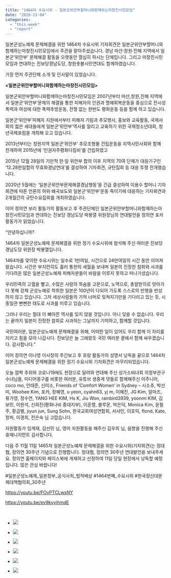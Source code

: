 ```yaml
---
title: "1464차 수요시위 - 일본군위안부할머니와함께하는마창진시민모임"
date: "2020-11-04"
categories: 
  - "this-week"
  - "report"
---
```


일본군성노예제 문제해결을 위한 1464차 수요시위 기자회견은 일본군위안부할머니와함께하는마창진시민모임에서 주관을 맡아주셨습니다. 경남 마산‧창원‧진해 지역에서 일본군‘위안부’ 문제해결 활동을 오랫동안 열심히 하시는 단체입니다. 그리고 마창진시민모임과 연대하는 진보당경남도당, 창원촛불시민연대도 함께하였습니다.

가장 먼저 주관단체 소개 및 인사말이 있었습니다.

**<****일본군위안부할머니와함께하는마창진시민모임****\>**

일본군위안부할머니와함께하는마창진시민모임은 2007년부터 마산,창원,진해 지역에서 일본군‘위안부’문제의 해결을 통한 피해자의 인권과 명예회복운동을 중심으로 전시성폭력과 여성에 대한 폭력추방운동, 전쟁 없는 한반도 평화운동 등을 함께 하고 있습니다.

일본군‘위안부’피해자 지원에서부터 피해자 기림과 추모행사, 홍보와 교육활동, 국제사회의 젊은 세대들에게 일본군‘위안부’역사를 알리고 교육하기 위한 국제청소년대회, 청년국제포럼을 개최해 오고 있습니다.

2013년부터는 창원지역 일본군‘위안부’ 추모조형물 건립운동을 지역시민사회와 함께 전개하여 2015년에 ‘인권자주평화다짐비’를 건립하였고

2015년 12월 28일의 기만적 한·일 위안부 합의 이후 지역의 70여 단체가 대응기구인 ‘12.28한일합의 무효화경남연대’를 결성하여 기자회견, 규탄집회 등 대응 투쟁 전개했습니다.

2020년 5월에는 ‘일본군위안부문제해결경남행동’을 긴급 결성하여 이용수 할머니 기자회견에 따른 언론의 허위·왜곡보도와 일본군‘위안부’운동 죽이기에 대응하는 기자회견과 2개월간의 규탄수요집회를 개최하였습니다.

이어 정의연 보리 활동가의 활동보고 후 주관단체인 일본군위안부할머니와함께하는마창진시민모임과 연대하는 진보당 경남도당 박봉열 위원장님의 연대발언을 정의연 포카 활동가가 읽었습니다.

“안녕하십니까?

1464차 일본군성노예제 문제해결을 위한 정기 수요시위에 참석해 주신 여러분 진보당 경남도당 위원장 박봉열입니다.

1464차를 맞이한 수요시위는 일수로 1만여일, 시간으로 24만여일의 시간 동안 이어져 왔습니다. 시간은 부지런히도 흘러 통한의 세월을 보내며 일본의 진정한 참회와 사과를 기다려온 많은 일본군성노예제 피해자분들이 바람을 이루지 못하고 떠나가셨습니다.

우리민족의 고혈을 빨고, 수많은 사람의 목숨을 고문으로, 노역으로, 총알받이로 앗아가다 못해 강제 군성노예로 착취한 일본은 100년이 다되어 가도록 스스로의 만행을 반성하지 않고 있습니다. 그저 세상사람들의 기억 너머로 잊쳐지기만을 기다리고 있는 듯, 시종일관 뻔뻔한 태도로 사과를 미루고 있습니다.

그러나 우리는 절대 이 뼈아픈 역사를 잊지 않을 것입니다. 아니 잊을 수 없습니다. 우리는 끝까지 일본이 진정한 참회로 사과하는 그날까지 기억하고, 함께할 것입니다.

국민여러분, 일본군성노예제 문제해결을 위해, 어떠한 일이 있어도 우리 함께 이 자리를 지키고 힘을 모아 나갑시다. 진보당은 늘 그래왔듯 국민 여러분 곁에서 함께 싸우겠습니다. 감사합니다.”

이어 정의연 이나영 이사장의 주간보고 후 호랑 활동가의 성명서 낭독을 끝으로 1464차 일본군성노예제 문제해결을 위한 정기 수요시위 기자회견은 마무리되었습니다.

오늘 깜짝 추위와 코로나19에도 현장으로 달려와 연대해 주신 성가소비녀회 의정부관구 수녀님들, 미디어몽구를 비롯한 여러분, 유튜브 생중계 댓들로 함께해주신 이주니어, coco mo, 안태준, 신미소, Friends of ‘Comfort Women’ in Sydney – 시소추, 박선미, Woohee Kim, 포카, 장혜영, u yeon, cyahn63, yj m, 이혜진, JG Kim, 알마즈, 류가영, 정수연, YANG HEE KIM, Hs K, Jiu Won, rainbird3939, yoonmi KIM, 김보민, 이원석, 신희진(​평화나비 중대지부), 이훈렬, 블루몬, 박은덕, Monica Kim, 윤필주, 황금별, jiyun jun, Sung Sohn, 한국교회여성연합회, 서샤인, 이호익, flond, Kate, 창파, 이경희, 전은숙 님 고맙습니다.

자원활동가 임계재, 김선민 님, 영어 자원활동을 해주신 김우희 님, 음향을 진행해 주신 휴매니지먼트 감사합니다.

다음 주 11월 11일 1465차 일본군성노예제 문제해결을 위한 수요시위(기자회견)는 정대협, 정의연 30주년 기념으로 진행합니다. 정대협, 정의연 30주년 연대발언을 보내주세요. 정의연 홈페이지와 페이스북에 게재하고 선정하여 11일 당일 현장에서 낭독할 예정입니다. 많은 관심 바랍니다!

#일본군성노예제\_일본정부\_공식사죄\_법적배상 #1464번째\_수요시위 #한국정신대문제대책협의회\_30주년

https://youtu.be/FOvPTCLwsNY

https://youtu.be/ev9kvyihmdE

​

- ![](https://r2.womenandwar.net/2020/11/크기변환IMGP1436.jpg)
    
- ![](https://r2.womenandwar.net/2020/11/크기변환IMGP1466.jpg)
    
- ![](https://r2.womenandwar.net/2020/11/크기변환IMGP1498.jpg)
    
- ![](https://r2.womenandwar.net/2020/11/크기변환IMGP1518.jpg)
    
- ![](https://r2.womenandwar.net/2020/11/크기변환IMGP1544.jpg)
    
- ![](https://r2.womenandwar.net/2020/11/크기변환IMGP1583.jpg)
